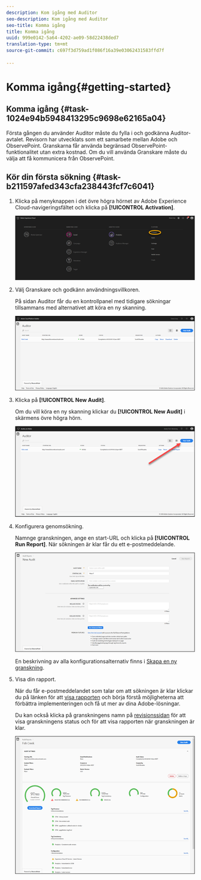 ```yaml
---
description: Kom igång med Auditor
seo-description: Kom igång med Auditor
seo-title: Komma igång
title: Komma igång
uuid: 999e0142-5a64-4202-ae09-58d22438ded7
translation-type: tm+mt
source-git-commit: c697f3d759ad1f086f16a39e03062431583ffd7f

---
```



# Komma igång{#getting-started}

## Komma igång {#task-1024e94b5948413295c9698e62165a04}

<!--
This page is a placeholder for now, we need things like prerequisites, any planning that should be done before using Auditor, initial setup info--that kind of thing.
-->

Första gången du använder Auditor måste du fylla i och godkänna Auditor-avtalet. Revisorn har utvecklats som ett samarbete mellan Adobe och ObservePoint. Granskarna får använda begränsad ObservePoint-funktionalitet utan extra kostnad. Om du vill använda Granskare måste du välja att få kommunicera från ObservePoint.

## Kör din första sökning {#task-b211597afed343cfa238443fcf7c6041}

1. Klicka på menyknappen i det övre högra hörnet av Adobe Experience Cloud-navigeringsfältet och klicka på **[!UICONTROL Activation]**.

   ![](assets/activate.png)

1. Välj Granskare och godkänn användningsvillkoren.

   På sidan Auditor får du en kontrollpanel med tidigare sökningar tillsammans med alternativet att köra en ny skanning.

   ![](assets/home.png)

1. Klicka på **[!UICONTROL New Audit]**.

   Om du vill köra en ny skanning klickar du **[!UICONTROL New Audit]** i skärmens övre högra hörn.

   ![](assets/new-audit-button.png)

1. Konfigurera genomsökning.

   Namnge granskningen, ange en start-URL och klicka på **[!UICONTROL Run Report]**. När sökningen är klar får du ett e-postmeddelande.

   ![](assets/config.png)

   En beskrivning av alla konfigurationsalternativ finns i [Skapa en ny granskning](../create-audit/create-new-audit.md#task-6d157f80e5264642b877c2820b1d077d).
1. Visa din rapport.

   När du får e-postmeddelandet som talar om att sökningen är klar klickar du på länken för att [visa rapporten](../reports/scorecard.md#concept-8958a64346c34f74844553dda1ccf869) och börja förstå möjligheterna att förbättra implementeringen och få ut mer av dina Adobe-lösningar.

   Du kan också klicka på granskningens namn på [revisionssidan](../get-started/audit-list.md) för att visa granskningens status och för att visa rapporten när granskningen är klar.

   ![](assets/report.png)
